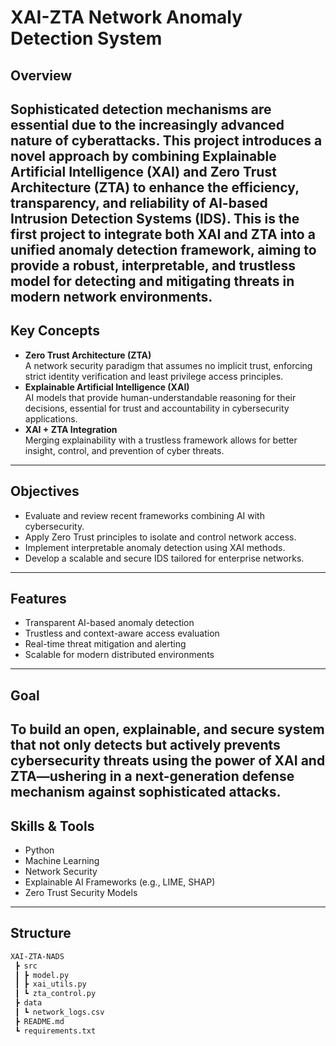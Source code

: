 # XAI-ZTA Network Anomaly Detection System
## Overview
Sophisticated detection mechanisms are essential due to the increasingly advanced nature of cyberattacks. This project introduces a novel approach by combining **Explainable Artificial Intelligence (XAI)** and **Zero Trust Architecture (ZTA)** to enhance the **efficiency, transparency, and reliability** of AI-based Intrusion Detection Systems (IDS).
This is the **first project** to integrate both XAI and ZTA into a unified anomaly detection framework, aiming to provide a robust, interpretable, and trustless model for detecting and mitigating threats in modern network environments.
---
## Key Concepts
- **Zero Trust Architecture (ZTA)**  
  A network security paradigm that assumes no implicit trust, enforcing strict identity verification and least privilege access principles.
- **Explainable Artificial Intelligence (XAI)**  
  AI models that provide human-understandable reasoning for their decisions, essential for trust and accountability in cybersecurity applications.
- **XAI + ZTA Integration**  
  Merging explainability with a trustless framework allows for better insight, control, and prevention of cyber threats.
---
## Objectives
- Evaluate and review recent frameworks combining AI with cybersecurity.
- Apply Zero Trust principles to isolate and control network access.
- Implement interpretable anomaly detection using XAI methods.
- Develop a scalable and secure IDS tailored for enterprise networks.
---
## Features
-  Transparent AI-based anomaly detection
-  Trustless and context-aware access evaluation
-  Real-time threat mitigation and alerting
-  Scalable for modern distributed environments
---
## Goal
To build an **open, explainable, and secure system** that not only detects but actively **prevents** cybersecurity threats using the power of **XAI and ZTA**—ushering in a next-generation defense mechanism against sophisticated attacks.
---
## Skills & Tools
- Python
- Machine Learning
- Network Security
- Explainable AI Frameworks (e.g., LIME, SHAP)
- Zero Trust Security Models
---
## Structure
```bash
XAI-ZTA-NADS
 ┣ src
 ┃ ┣ model.py
 ┃ ┣ xai_utils.py
 ┃ ┗ zta_control.py
 ┣ data
 ┃ ┗ network_logs.csv
 ┣ README.md
 ┗ requirements.txt
